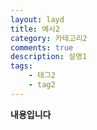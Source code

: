 ```yaml
---
layout: layd
title: 예시2
category: 카테고리2
comments: true
description: 설명1
tags:
    - 태그2
    - tag2
---
```


**내용입니다**